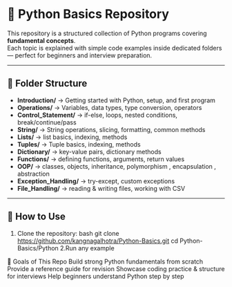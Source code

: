 # 🐍 Python Basics Repository

This repository is a structured collection of Python programs covering **fundamental concepts**.  
Each topic is explained with simple code examples inside dedicated folders — perfect for beginners and interview preparation.

---

## 📂 Folder Structure
- **Introduction/** → Getting started with Python, setup, and first program  
- **Operations/** → Variables, data types, type conversion, operators  
- **Control_Statement/** → if-else, loops, nested conditions, break/continue/pass  
- **String/** → String operations, slicing, formatting, common methods  
- **Lists/** → list basics, indexing, methods
- **Tuples/** → Tuple basics, indexing, methods
- **Dictionary/** → key-value pairs, dictionary methods  
- **Functions/** → defining functions, arguments, return values  
- **OOP/** → classes, objects, inheritance, polymorphism , encapsulation , abstraction
- **Exception_Handling/** → try-except, custom exceptions  
- **File_Handling/** → reading & writing files, working with CSV  

---

## 🚀 How to Use
1. Clone the repository:
   bash
   git clone https://github.com/kangnagalhotra/Python-Basics.git
   cd Python-Basics/Python
2.Run any example


🎯 Goals of This Repo
Build strong Python fundamentals from scratch
Provide a reference guide for revision
Showcase coding practice & structure for interviews
Help beginners understand Python step by step
